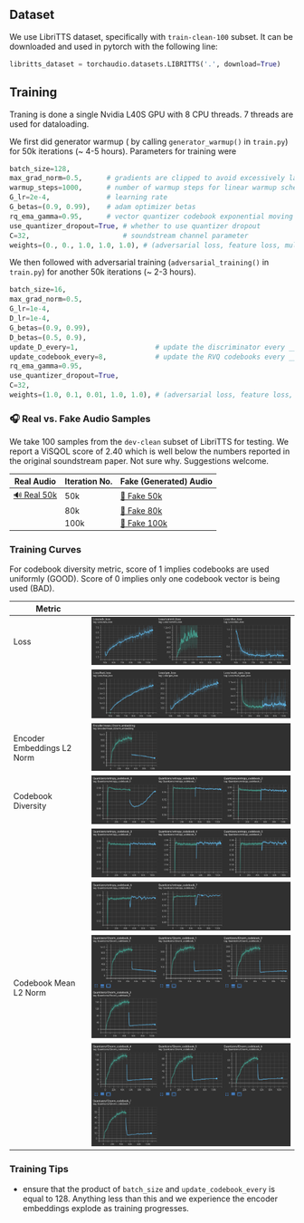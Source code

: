 ## Dataset
We use LibriTTS dataset, specifically with `train-clean-100` subset. It can be downloaded and used in pytorch with the following line:

```python
libritts_dataset = torchaudio.datasets.LIBRITTS('.', download=True)
```
## Training

Traning is done a single Nvidia L40S GPU with 8 CPU threads. 7 threads are used for dataloading.

We first did generator warmup ( by calling `generator_warmup()` in `train.py`) for 50k iterations (~ 4-5 hours). Parameters for training were

```python
batch_size=128,
max_grad_norm=0.5,      # gradients are clipped to avoid excessively large updates
warmup_steps=1000,      # number of warmup steps for linear warmup schedule
G_lr=2e-4,              # learning rate
G_betas=(0.9, 0.99),    # adam optimizer betas
rq_ema_gamma=0.95,      # vector quantizer codebook exponential moving average update gamma
use_quantizer_dropout=True, # whether to use quantizer dropout
C=32,                       # soundstream channel parameter
weights=(0., 0., 1.0, 1.0, 1.0), # (adversarial loss, feature loss, multi_spectral loss, reconstruction loss, commitment loss)
```

We then followed with adversarial training (`adversarial_training()` in `train.py`) for another 50k iterations (~ 2-3 hours).

```python
batch_size=16,
max_grad_norm=0.5,
G_lr=1e-4,
D_lr=1e-4,
G_betas=(0.9, 0.99),
D_betas=(0.5, 0.9),
update_D_every=1,                   # update the discriminator every ___ iterations
update_codebook_every=8,            # update the RVQ codebooks every ___ iterations
rq_ema_gamma=0.95,
use_quantizer_dropout=True,
C=32,
weights=(1.0, 0.1, 0.01, 1.0, 1.0), # (adversarial loss, feature loss, multi_spectral loss, reconstruction loss, commitment loss)
```

### 🎧 Real vs. Fake Audio Samples

We take 100 samples from the `dev-clean` subset of LibriTTS for testing. We report a ViSQOL score of 2.40 which is well below the numbers reported in the original soundstream paper. Not sure why. Suggestions welcome.

| Real Audio | Iteration No. |  Fake (Generated) Audio |
|----------|------------|------------------------|
|[🔊 Real 50k](media/5259.wav) | 50k      |  [🤖 Fake 50k](media/5259_50k.wav) |
|| 80k      |  [🤖 Fake 80k](media/5259_80k.wav) |
|| 100k     |  [🤖 Fake 100k](media/5259_100k.wav) |

### Training Curves

For codebook diversity metric, score of 1 implies codebooks are used uniformly (GOOD). Score of 0 implies only one codebook vector is being used (BAD).

| Metric   |                    | 
|----------|------------------------------|
| Loss  | ![Loss 1](media/loss1.png) |
|       | ![Loss 2](media/loss2.png) |
| Encoder Embeddings L2 Norm| ![Enc 50k](media/enc_norm.png) |
| Codebook Diversity | ![Entropy 1](media/entropy1.png)  |
|                    | ![Entropy 2](media/entropy2.png)  |
|                    | ![Entropy 3](media/entropy3.png)  |
| Codebook Mean L2 Norm |![Norm 1](media/codebooknorm1.png) |
|                       |![Norm 2](media/codebooknorm2.png) |



### Training Tips

- ensure that the product of `batch_size` and `update_codebook_every` is equal to 128. Anything less than this and we experience the encoder embeddings explode as training progresses.

